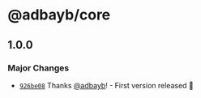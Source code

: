 # @adbayb/core

## 1.0.0

### Major Changes

-   [`926be08`](https://github.com/adbayb/poc-monorepo/commit/926be089d6e60a690d00865be25d8ba84fae1bbe) Thanks [@adbayb](https://github.com/adbayb)! - First version released 🚀
